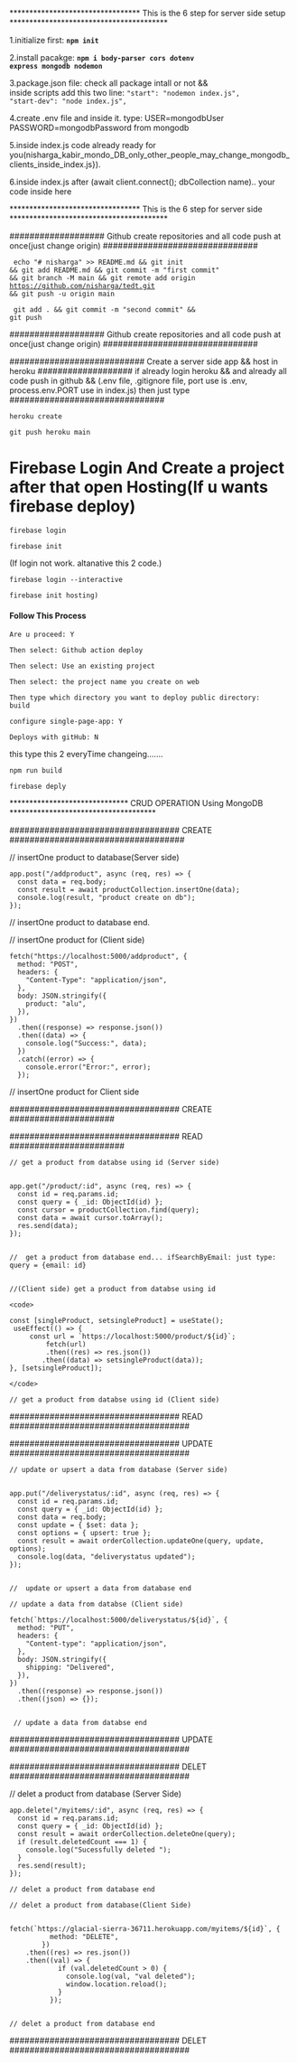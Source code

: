 ********************************* This is the 6 step for server side setup **************************************** 

1.initialize first:  <code>**npm init**  </code>

2.install pacakge:  <code>**npm i body-parser cors dotenv express mongodb nodemon**  </code> 

3.package.json file: check all package intall or not &&  
inside scripts add this two line:  <code>"start": "nodemon index.js", "start-dev": "node index.js", </code>

4.create .env file and inside it. type: USER=mongodbUser PASSWORD=mongodbPassword from mongodb  

5.inside index.js code already ready for you(nisharga_kabir_mondo_DB_only_other_people_may_change_mongodb_clients_inside_index.js}). 

6.inside index.js after (await client.connect(); dbCollection name).. your code inside here 



********************************* This is the 6 step for server side ****************************************
 
################### Github create repositories and all code push at once(just change origin) ###############################


<code>  echo "# nisharga" >> README.md && git init && git add README.md && git commit -m "first commit" && git branch -M main && git remote add origin https://github.com/nisharga/tedt.git && git push -u origin main  </code>


<code> git add . && git commit -m "second commit" && git push  </code>

################### Github create repositories and all code push at once(just change origin) ###############################

########################### Create a server side app && host in heroku ################### 
if already login heroku && and already all code push in github && (.env file, .gitignore file, 
port use is .env, process.env.PORT use in index.js) then just type ###############################



<code>heroku create</code>

<code>git push heroku main</code>

# Firebase Login And Create a project after that open Hosting(If u wants firebase deploy)

<code>firebase login</code>
	
<code>firebase init</code>

(If login not work. altanative this 2 code.)
	
<code>firebase login --interactive</code>
	
<code>firebase init hosting)</code>

<h4>Follow This Process</h4>

<code>Are u proceed: Y</code>
	
<code>Then select: Github action deploy</code>
	
<code>Then select: Use an existing project</code>
	
<code>Then select: the project name you create on web</code>

<code>Then type which directory you want to deploy public directory: build</code>

<code>configure single-page-app: Y</code>

<code>Deploys with gitHub: N</code>

this type this 2 everyTime changeing.......

<code>npm run build</code>
	
<code>firebase deply</code>



****************************** CRUD OPERATION Using MongoDB ************************************* 

################################## CREATE ###################################
	
// insertOne product to database(Server side)
	
	 
	
    app.post("/addproduct", async (req, res) => {
      const data = req.body;
      const result = await productCollection.insertOne(data);
      console.log(result, "product create on db");
    });
		
		 
			
// insertOne product to database end.

 // insertOne product for (Client side)
 
 
    fetch("https://localhost:5000/addproduct", {
      method: "POST",
      headers: {
        "Content-Type": "application/json",
      },
      body: JSON.stringify({
        product: "alu", 
      }),
    })
      .then((response) => response.json())
      .then((data) => {
        console.log("Success:", data);
      })
      .catch((error) => {
        console.error("Error:", error);
      });
      
      
 // insertOne product for Client side
 
################################## CREATE ##################### 
 
################################## READ ####################### 

    // get a product from databse using id (Server side) 
    
    
    app.get("/product/:id", async (req, res) => {
      const id = req.params.id;
      const query = { _id: ObjectId(id) }; 
      const cursor = productCollection.find(query);
      const data = await cursor.toArray();
      res.send(data);
    });
    
    
    //  get a product from database end... ifSearchByEmail: just type: query = {email: id}
 

	//(Client side) get a product from databse using id 

	<code>
	
	const [singleProduct, setsingleProduct] = useState();
 	 useEffect(() => {
   		 const url = `https://localhost:5000/product/${id}`;
    		 fetch(url)
     		 .then((res) => res.json())
      		.then((data) => setsingleProduct(data));
  	}, [setsingleProduct]);
  	
	</code>
  
	// get a product from databse using id (Client side)

################################## READ ####################################

################################## UPDATE ####################################

    // update or upsert a data from database (Server side) 
    
    
    app.put("/deliverystatus/:id", async (req, res) => {
      const id = req.params.id;
      const query = { _id: ObjectId(id) };
      const data = req.body;
      const update = { $set: data };
      const options = { upsert: true };
      const result = await orderCollection.updateOne(query, update, options);
      console.log(data, "deliverystatus updated");
    });
    
    
    //  update or upsert a data from database end
	
    // update a data from databse (Client side)
    
	fetch(`https://localhost:5000/deliverystatus/${id}`, {
      method: "PUT",
      headers: {
        "Content-type": "application/json",
      },
      body: JSON.stringify({
        shipping: "Delivered",
      }),
    })
      .then((response) => response.json())
      .then((json) => {});
      
      
     // update a data from databse end
      
     
################################## UPDATE ####################################


################################## DELET ####################################

   // delet a product from database (Server Side)
   
   
    app.delete("/myitems/:id", async (req, res) => {
      const id = req.params.id;
      const query = { _id: ObjectId(id) };
      const result = await orderCollection.deleteOne(query);
      if (result.deletedCount === 1) {
        console.log("Sucessfully deleted ");
      }
      res.send(result);
    });

    // delet a product from database end 

    // delet a product from database(Client Side)
       
       
	fetch(`https://glacial-sierra-36711.herokuapp.com/myitems/${id}`, {
              method: "DELETE",
            })
        .then((res) => res.json())
        .then((val) => {
                if (val.deletedCount > 0) {
                  console.log(val, "val deleted");
                  window.location.reload();
                }
              });
	      
	      
    // delet a product from database end 
################################## DELET ####################################
